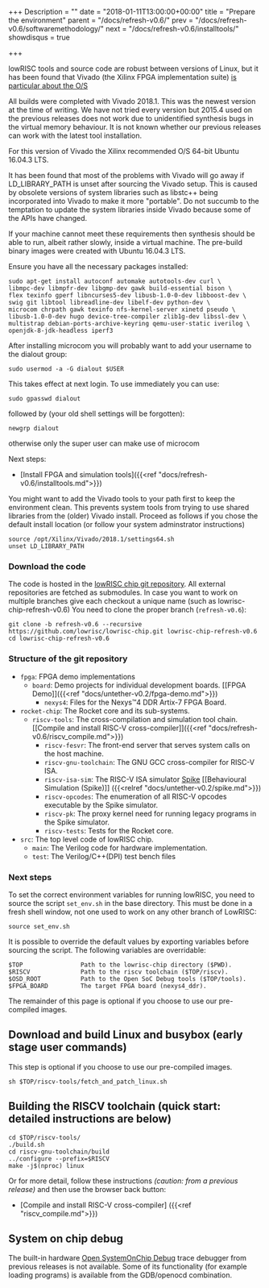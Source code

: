 +++
Description = ""
date = "2018-01-11T13:00:00+00:00"
title = "Prepare the environment"
parent = "/docs/refresh-v0.6/"
prev = "/docs/refresh-v0.6/softwaremethodology/"
next = "/docs/refresh-v0.6/installtools/"
showdisqus = true

+++

lowRISC tools and source code are robust between versions of Linux, but it has been
found that
Vivado (the Xilinx FPGA implementation suite) [is particular about the O/S](https://www.xilinx.com/support/answers/54242.html)

All builds were completed with Vivado 2018.1. This was the newest version at the time of writing.
We have not tried every version but 2015.4 used on the previous releases does not work due to unidentified synthesis bugs in the virtual memory behaviour.
It is not known whether our previous releases can work with the latest tool installation.

For this version of Vivado the Xilinx recommended O/S 64-bit Ubuntu 16.04.3 LTS.

It has been found that most of the problems with Vivado will go away if LD\_LIBRARY\_PATH is unset after sourcing the Vivado setup. 
This is caused by obsolete versions of system libraries such as  libstc++ being incorporated into Vivado to make it more "portable".
Do not succumb to the temptation to update the system libraries inside Vivado because some of the APIs have changed.

If your machine cannot meet these requirements then synthesis should be able to run, albeit rather slowly, inside a virtual machine.
The pre-build binary images were created with Ubuntu 16.04.3 LTS.

Ensure you have all the necessary packages installed:

    sudo apt-get install autoconf automake autotools-dev curl \
    libmpc-dev libmpfr-dev libgmp-dev gawk build-essential bison \
    flex texinfo gperf libncurses5-dev libusb-1.0-0-dev libboost-dev \
    swig git libtool libreadline-dev libelf-dev python-dev \
    microcom chrpath gawk texinfo nfs-kernel-server xinetd pseudo \
    libusb-1.0-0-dev hugo device-tree-compiler zlib1g-dev libssl-dev \
    multistrap debian-ports-archive-keyring qemu-user-static iverilog \
    openjdk-8-jdk-headless iperf3

After installing microcom you will probably want to add your username to the dialout group:

    sudo usermod -a -G dialout $USER

This takes effect at next login. To use immediately you can use:

    sudo gpasswd dialout

followed by (your old shell settings will be forgotten):

    newgrp dialout

otherwise only the super user can make use of microcom

Next steps:

 * [Install FPGA and simulation tools]({{<ref "docs/refresh-v0.6/installtools.md">}})

You might want to add the Vivado tools to your path first to keep the environment clean. This prevents system tools
from trying to use shared libraries from the (older) Vivado install. Proceed as follows if you chose the default install
location (or follow your system adminstrator instructions)

    source /opt/Xilinx/Vivado/2018.1/settings64.sh
    unset LD_LIBRARY_PATH

### Download the code

The code is hosted in the
[lowRISC chip git repository](https://github.com/lowrisc/lowrisc-chip). All
external repositories are fetched as submodules. In case you want to work on multiple branches
give each checkout a unique name (such as lowrisc-chip-refresh-v0.6)
You need to clone the proper branch (`refresh-v0.6`):

    git clone -b refresh-v0.6 --recursive https://github.com/lowrisc/lowrisc-chip.git lowrisc-chip-refresh-v0.6
    cd lowrisc-chip-refresh-v0.6

### Structure of the git repository

 * `fpga`: FPGA demo implementations
   * `board`: Demo projects for individual development boards. [[FPGA 
     Demo]]({{<ref "docs/untether-v0.2/fpga-demo.md">}})
     * `nexys4`: Files for the Nexys™4 DDR Artix-7 FPGA Board.
 * `rocket-chip`: The Rocket core and its sub-systems.
   * `riscv-tools`: The cross-compilation and simulation tool chain. [[Compile and install RISC-V cross-compiler]]({{<ref "docs/refresh-v0.6/riscv_compile.md">}})
     * `riscv-fesvr`: The front-end server that serves system calls on the host machine.
     * `riscv-gnu-toolchain`: The GNU GCC cross-compiler for RISC-V ISA.
     * `riscv-isa-sim`: The RISC-V ISA simulator [Spike](https://github.com/riscv/riscv-isa-sim#risc-v-isa-simulator) [[Behavioural Simulation (Spike)]] ({{<relref "docs/untether-v0.2/spike.md">}})
     * `riscv-opcodes`: The enumeration of all RISC-V opcodes executable by the Spike simulator.
     * `riscv-pk`: The proxy kernel need for running legacy programs in the Spike simulator.
     * `riscv-tests`: Tests for the Rocket core.
 * `src`: The top level code of lowRISC chip.
   * `main`: The Verilog code for hardware implementation.
   * `test`: The Verilog/C++(DPI) test bench files

### Next steps
    
To set the correct environment variables for running lowRISC, you need to
source the script `set_env.sh` in the base directory.
This must be done in a fresh shell window, not one used to work on any other branch of LowRISC:

    source set_env.sh

It is possible to override the default values by exporting variables before sourcing the script.
The following variables are overridable:

    $TOP                Path to the lowrisc-chip directory ($PWD).
    $RISCV              Path to the riscv toolchain ($TOP/riscv).
    $OSD_ROOT           Path to the Open SoC Debug tools ($TOP/tools).
    $FPGA_BOARD         The target FPGA board (nexys4_ddr).

The remainder of this page is optional if you choose to use our pre-compiled images.

## Download and build Linux and busybox (early stage user commands)

This step is optional if you choose to use our pre-compiled images.

    sh $TOP/riscv-tools/fetch_and_patch_linux.sh

## Building the RISCV toolchain (quick start: detailed instructions are below)

    cd $TOP/riscv-tools/
    ./build.sh
    cd riscv-gnu-toolchain/build
    ../configure --prefix=$RISCV
    make -j$(nproc) linux

Or for more detail, follow these instructions _(caution: from a previous release)_ and then use the browser back button:

 * [Compile and install RISC-V cross-compiler] ({{<ref "riscv_compile.md">}})

## System on chip debug

The built-in hardware [Open SystemOnChip Debug](http://opensocdebug.org) trace debugger from previous releases is not available.
Some of its functionality (for example loading programs) is available from the GDB/openocd combination.

